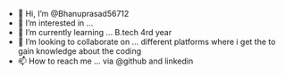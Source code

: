 - 👋 Hi, I’m @Bhanuprasad56712
- 👀 I’m interested in ...
- 🌱 I’m currently learning ... B.tech 4rd year
- 💞️ I’m looking to collaborate on ... different platforms where i get the to gain knowledge about the coding
- 📫 How to reach me ... via @github and linkedin

<!---
Bhanuprasad56712/Bhanuprasad56712 is a ✨ special ✨ repository because its `README.md` (this file) appears on your GitHub profile.
You can click the Preview link to take a look at your changes.
--->
